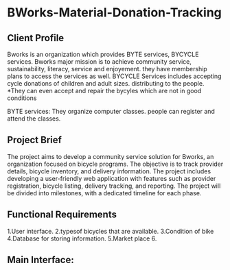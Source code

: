 # BWorks-Material-Donation-Tracking

## Client Profile
Bworks is an organization which provides BYTE services, BYCYCLE services. Bworks major mission is to achieve community service, sustainability, literacy, service and enjoyement. they have membership plans to access the services as well.
BYCYCLE Services includes accepting cycle donations of children and adult sizes. distributing to the people. *They can even accept and repair the bycyles which are not in good conditions

BYTE services: They organize computer classes. people can register and attend the classes.

## Project Brief
The project aims to develop a community service solution for Bworks, an organization focused on bicycle programs. The objective is to track provider details, bicycle inventory, and delivery information. The project includes developing a user-friendly web application with features such as provider registration, bicycle listing, delivery tracking, and reporting. The project will be divided into milestones, with a dedicated timeline for each phase.

## Functional Requirements
1.User interface.
2.typesof bicycles that are available.
3.Condition of bike
4.Database for storing information.
5.Market place
6.


## Main Interface:


